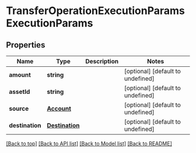 # TransferOperationExecutionParamsExecutionParams

## Properties

|Name | Type | Description | Notes|
|------------ | ------------- | ------------- | -------------|
|**amount** | **string** |  | [optional] [default to undefined]|
|**assetId** | **string** |  | [optional] [default to undefined]|
|**source** | [**Account**](Account.md) |  | [optional] [default to undefined]|
|**destination** | [**Destination**](Destination.md) |  | [optional] [default to undefined]|




[[Back to top]](#) [[Back to API list]](../../README.md#documentation-for-api-endpoints) [[Back to Model list]](../../README.md#documentation-for-models) [[Back to README]](../../README.md)
